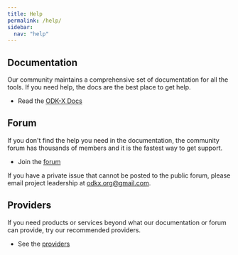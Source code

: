 ```yaml
---
title: Help
permalink: /help/
sidebar:
  nav: "help"
---
```



## Documentation

Our community maintains a comprehensive set of documentation for all the tools. If you need help, the docs are the best place to get help.

* Read the [ODK-X Docs](https://docs.odk-x.org)

## Forum

If you don't find the help you need in the documentation, the community forum has thousands of members and it is the fastest way to get support.

* Join the [forum](https://forum.odk-x.org)

If you have a private issue that cannot be posted to the public forum, please email project leadership at <odkx.org@gmail.com>.

## Providers

If you need products or services beyond what our documentation or forum can provide, try our recommended providers.

* See the [providers](/providers)